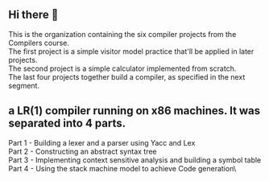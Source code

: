 ## Hi there 👋
This is the organization containing the six compiler projects from the Compilers course.  
The first project is a simple visitor model practice that'll be applied in later projects.  
The second project is a simple calculator implemented from scratch.  
The last four projects together build a compiler, as specified in the next segment.  

## a LR(1) compiler running on x86 machines. It was separated into 4 parts.

Part 1 - Building a lexer and a parser using Yacc and Lex\
Part 2 - Constructing an abstract syntax tree\
Part 3 - Implementing context sensitive analysis and building a symbol table\
Part 4 - Using the stack machine model to achieve Code generation\

<!--

**Here are some ideas to get you started:**

🙋‍♀️ A short introduction - what is your organization all about?
🌈 Contribution guidelines - how can the community get involved?
👩‍💻 Useful resources - where can the community find your docs? Is there anything else the community should know?
🍿 Fun facts - what does your team eat for breakfast?
🧙 Remember, you can do mighty things with the power of [Markdown](https://docs.github.com/github/writing-on-github/getting-started-with-writing-and-formatting-on-github/basic-writing-and-formatting-syntax)
-->
